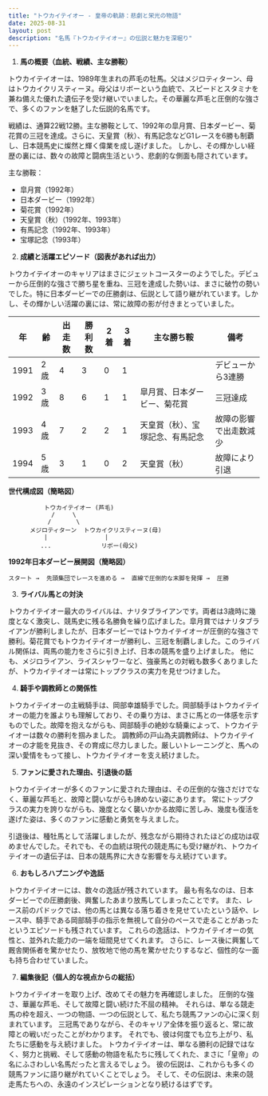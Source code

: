 ```yaml
---
title: "トウカイテイオー - 皇帝の軌跡：悲劇と栄光の物語"
date: 2025-08-31
layout: post
description: "名馬『トウカイテイオー』の伝説と魅力を深堀り"
---
```


1. **馬の概要（血統、戦績、主な勝鞍）**

トウカイテイオーは、1989年生まれの芦毛の牡馬。父はメジロティターン、母はトウカイクリスティーヌ。母父はリボーという血統で、スピードとスタミナを兼ね備えた優れた遺伝子を受け継いでいました。その華麗な芦毛と圧倒的な強さで、多くのファンを魅了した伝説的名馬です。

戦績は、通算22戦12勝。主な勝鞍として、1992年の皐月賞、日本ダービー、菊花賞の三冠を達成。さらに、天皇賞（秋）、有馬記念などG1レースを6勝も制覇し、日本競馬史に燦然と輝く偉業を成し遂げました。  しかし、その輝かしい経歴の裏には、数々の故障と闘病生活という、悲劇的な側面も隠されています。

主な勝鞍：

* 皐月賞（1992年）
* 日本ダービー（1992年）
* 菊花賞（1992年）
* 天皇賞（秋）（1992年、1993年）
* 有馬記念（1992年、1993年）
* 宝塚記念（1993年）


2. **成績と活躍エピソード（図表があれば出力）**

トウカイテイオーのキャリアはまさにジェットコースターのようでした。デビューから圧倒的な強さで勝ち星を重ね、三冠を達成した勢いは、まさに破竹の勢いでした。特に日本ダービーでの圧勝劇は、伝説として語り継がれています。しかし、その輝かしい活躍の裏には、常に故障の影が付きまとっていました。

| 年 | 齢 | 出走数 | 勝利数 | 2着 | 3着 | 主な勝ち鞍 | 備考 |
|---|---|---|---|---|---|---|---|
| 1991 | 2歳 | 4 | 3 | 0 | 1 |  | デビューから3連勝 |
| 1992 | 3歳 | 8 | 6 | 1 | 1 | 皐月賞、日本ダービー、菊花賞 | 三冠達成 |
| 1993 | 4歳 | 7 | 2 | 2 | 1 | 天皇賞（秋）、宝塚記念、有馬記念 | 故障の影響で出走数減少 |
| 1994 | 5歳 | 3 | 1 | 0 | 2 | 天皇賞（秋） | 故障により引退 |


**世代構成図（簡略図）**

```
          トウカイテイオー (芦毛)
            /     \
           /       \
      メジロティターン  トウカイクリスティーヌ(母)
          |                |
         ...              リボー(母父)
```

**1992年日本ダービー展開図（簡略図）**

```
スタート →  先頭集団でレースを進める →  直線で圧倒的な末脚を発揮 →  圧勝
```


3. **ライバル馬との対決**

トウカイテイオー最大のライバルは、ナリタブライアンです。両者は3歳時に幾度となく激突し、競馬史に残る名勝負を繰り広げました。皐月賞ではナリタブライアンが勝利しましたが、日本ダービーではトウカイテイオーが圧倒的な強さで勝利。菊花賞でもトウカイテイオーが勝利し、三冠を制覇しました。このライバル関係は、両馬の能力をさらに引き上げ、日本の競馬を盛り上げました。  他にも、メジロライアン、ライスシャワーなど、強豪馬との対戦も数多くありましたが、トウカイテイオーは常にトップクラスの実力を見せつけました。


4. **騎手や調教師との関係性**

トウカイテイオーの主戦騎手は、岡部幸雄騎手でした。岡部騎手はトウカイテイオーの能力を誰よりも理解しており、その乗り方は、まさに馬との一体感を示すものでした。故障を抱えながらも、岡部騎手の絶妙な騎乗によって、トウカイテイオーは数々の勝利を掴みました。  調教師の戸山為夫調教師は、トウカイテイオーの才能を見抜き、その育成に尽力しました。厳しいトレーニングと、馬への深い愛情をもって接し、トウカイテイオーを支え続けました。


5. **ファンに愛された理由、引退後の話**

トウカイテイオーが多くのファンに愛された理由は、その圧倒的な強さだけでなく、華麗な芦毛と、故障と闘いながらも諦めない姿にあります。  常にトップクラスの実力を誇りながらも、幾度となく襲いかかる故障に苦しみ、幾度も復活を遂げた姿は、多くのファンに感動と勇気を与えました。

引退後は、種牡馬として活躍しましたが、残念ながら期待されたほどの成功は収めませんでした。それでも、その血統は現代の競走馬にも受け継がれ、トウカイテイオーの遺伝子は、日本の競馬界に大きな影響を与え続けています。


6. **おもしろハプニングや逸話**

トウカイテイオーには、数々の逸話が残されています。  最も有名なのは、日本ダービーでの圧勝劇後、興奮したあまり放馬してしまったことです。  また、レース前のパドックでは、他の馬とは異なる落ち着きを見せていたという話や、レース中、騎手である岡部騎手の指示を無視して自分のペースで走ることがあったというエピソードも残されています。  これらの逸話は、トウカイテイオーの気性と、並外れた能力の一端を垣間見せてくれます。  さらに、レース後に興奮して厩舎関係者を驚かせたり、放牧地で他の馬を驚かせたりするなど、個性的な一面も持ち合わせていました。


7. **編集後記（個人的な視点からの総括）**

トウカイテイオーを取り上げ、改めてその魅力を再確認しました。  圧倒的な強さ、華麗な芦毛、そして故障と闘い続けた不屈の精神。  それらは、単なる競走馬の枠を超え、一つの物語、一つの伝説として、私たち競馬ファンの心に深く刻まれています。  三冠馬でありながら、そのキャリア全体を振り返ると、常に故障との戦いだったことがわかります。  それでも、彼は何度でも立ち上がり、私たちに感動を与え続けました。  トウカイテイオーは、単なる勝利の記録ではなく、努力と挑戦、そして感動の物語を私たちに残してくれた、まさに「皇帝」の名にふさわしい名馬だったと言えるでしょう。  彼の伝説は、これからも多くの競馬ファンに語り継がれていくことでしょう。  そして、その伝説は、未来の競走馬たちへの、永遠のインスピレーションとなり続けるはずです。
